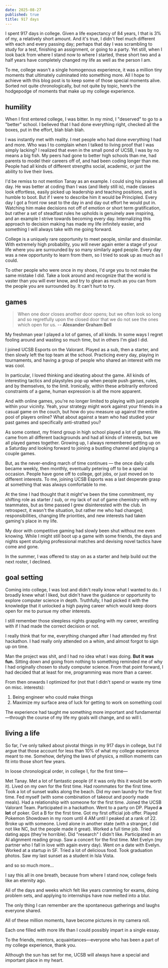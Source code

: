 ```yaml
---
date: 2025-08-27
published: true
title: 917 days
---
```


<script lang="ts">
  import CaptionedImage from '$lib/components/CaptionedImage.svelte';
  import LastSunset from "./sunset.jpg";
</script>

I spent 917 days in college. Given a life expectancy of 84 years, I that is 3% of my, a relatively short amount. And it's true, I didn't feel much different with each and every passing day; perhaps that day I was scrambling to study for a test, finishing an assignment, or going to a party. Yet still, when I look back from where I stand now to where I started, these short two and a half years have completely changed my life as well as the person I am.

To me, college wasn't a single homogenous experience, it was a million tiny moments that ultimately culminated into something more. All I hope to achieve with this blog post is to keep some of those special moments alive. Sorted not quite chronologically, but not quite by topic, here’s the hodgepodge of moments that make up my college experience.

## humility

When I first entered college, I was bitter. In my mind, I "deserved" to go to a "better" school. I believed that I had done everything right, checked all the boxes, put in the effort, blah blah blah.

I was instantly met with reality. I met people who had done everything I had and more. Who was I to complain when I talked to living proof that I was simply lacking? I realized that even in the small pond of UCSB, I was by no means a big fish. My peers had gone to better high schools than me, had parents to model their careers off of, and had been coding longer than me. People had all kinds of different strengths social, academic, or just the ability to live their lives.

I'd be remiss to not mention Tanay as an example. I could sing his praises all day. He was better at coding than I was (and likely still is), made classes look effortless, easily picked up leadership and teaching positions, and is humble to boot. But if I were to describe him it would be Principled. Every day I got a front row seat to the day in and day out effort he would put in. Watching him make decisions not off of emotion or short term gratification, but rather a set of steadfast rules he upholds is genuinely awe inspiring, and an example I strive towards becoming every day. Internalizing this approach to decision making has made my life infinitely easier, and something I will always take with me going forward.

College is a uniquely rare opportunity to meet people, similar and dissimilar. With extremely high probability, you will never again enter a stage of your life where you are surrounded by so many similarly aged people. Every day was a new opportunity to learn from them, so I tried to soak up as much as I could.

To other people who were once in my shoes, I'd urge you to not make the same mistake I did. Take a look around and recognize that the world is vaster than you will ever know, and try to glean as much as you can from the people you are surrounded by. It can't hurt to try.

## games

> When one door closes another door opens; but we often look so long and so regretfully upon the closed door that we do not see the ones which open for us.
> -- **Alexander Graham Bell**

My freshman year I played a lot of games, of all kinds. In some ways I regret fooling around and wasting so much time, but in others I'm glad I did.

I joined UCSB Esports on the Valorant. Played as a sub, then a starter, and then slowly left the top team at the school. Practicing every day, playing in tournaments, and having a group of people who shared an interest with me was cool.

In particular, I loved thinking and ideating about the game. All kinds of interesting tactics and playstyles pop up when people push games, rules, and by themselves, to the limit. Ironically, within these arbitrarily enforced constraints of a game, human expression is all the more apparent.

And with online games, you're no longer limited to playing with just people within your vicinity. Yeah, your strategy might work against your friends in a casual game on the couch, but how do you measure up against the entire pool of players online? What about against a team who had studied your past games and specifically anti-stratted you?

As some context, my friend group in high school played a lot of games. We came from all different backgrounds and had all kinds of interests, but we all played games together. Growing up, I always remembered getting up on a Saturday and looking forward to joining a bustling channel and playing a couple games.

But, as the never-ending march of time continues — the once daily calls became weekly, then monthly, eventually petering off to be a special occasion. People have gone off to college, got jobs, or just moved on to different interests. To me, joining UCSB Esports was a last desperate grasp at something that was always comfortable to me.

At the time I had thought that it might've been the time commitment, my shifting role as starter / sub, or my lack of out of game chemistry with my teammates, but as time passed I grew disinterested with the club. In retrospect, it wasn't the situation, but rather me who had changed; responsibilities, changing life priorities, and new interests had taken gaming's place in my life.

My door with competitive gaming had slowly been shut without me even knowing. While I might still boot up a game with some friends, the days and nights spent studying professional matches and devising novel tactics have come and gone.

In the summer, I was offered to stay on as a starter and help build out the next roster, I declined.

## goal setting

Coming into college, I was lost and didn't really know what I wanted to do. I broadly knew what I liked, but didn't have the guidance or opportunity to explore computer science in depth. Truthfully, I had picked it with the knowledge that it unlocked a high paying career which would keep doors open for me to pursue my other interests.

I still remember those sleepless nights grappling with my career, wrestling with if I had made the correct decision or not.

I really think that for me, everything changed after I had attended my first hackathon. I had really only attended on a whim, and almost forgot to sign up on time.

Man the project was shit, and I had no idea what I was doing. **But it was fun.** Sitting down and going from nothing to something reminded me of why I had originally chosen to study computer science. From that point forward, I had decided that at least for me, programming was more than a career.

From then onwards I optimized for (not that I didn't spend or waste my time on misc. interests):

1. Being engineer who could make things
2. Maximize my surface area of luck for getting to work on something cool

The experience had taught me something more important and fundamental—through the course of my life my goals will change, and so will I.

## living a life

So far, I've only talked about pivotal things in my 917 days in college, but I'd argue that those account for less than 10% of what my college experience meant to me. Somehow, defying the laws of physics, a million moments can fit into those short few years.

In loose chronological order, in college I, for the first time—

Met Tanay. Met a lot of fantastic people (if it was only this it would be worth it). Lived on my own for the first time. Had roommates for the first time. Took a lot of sunset walks along the beach. Did my own laundry for the first time. Fed myself (with some combination of takeout and poorly made meals). Had a relationship with someone for the first time. Joined the UCSB Valorant Team. Participated in a hackathon. Went to a party on DP. Played **a lot** of poker. Got a B for the first time. Got my first official job offer. Played Pokemon Showdown in my room until 4 AM until I peaked at a rank of 22. Broke up with someone. Lived alone in another state (with a stranger, I did not like NC, but the people made it great). Worked a full time job. Tried dating apps (they're horrible). Did "research" I didn't like. Participated in an AI alignment reading group. Saw a concert for the first time. Met Evelyn (my partner who I fall in love with again every day). Went on a date with Evelyn. Worked at a startup in SF. Tried a lot of delicious food. Took graduation photos. Saw my last sunset as a student in Isla Vista.

and so so much more...

I say this all in one breath, because from where I stand now, college feels like an eternity ago.

All of the days and weeks which felt like years cramming for exams, doing problem sets, and applying to internships have now melted into a blur.

The only thing I can remember are the spontaneous gatherings and laughs everyone shared.

All of these million moments, have become pictures in my camera roll.

Each one filled with more life than I could possibly impart in a single essay.

To the friends, mentors, acquaintances—everyone who has been a part of my college experience, thank you.

Although the sun has set for me, UCSB will always have a special and important place in my heart.

<CaptionedImage image={LastSunset} caption="hello world"/>
